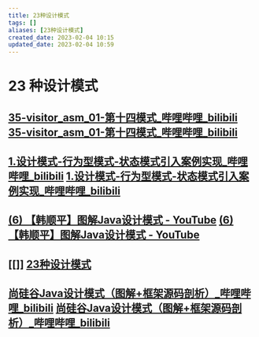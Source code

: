 ```yaml
---
title: 23种设计模式
tags: []
aliases: [23种设计模式]
created_date: 2023-02-04 10:15
updated_date: 2023-02-04 10:59
---
```


# 23 种设计模式

## [35-visitor_asm_01-第十四模式_哔哩哔哩_bilibili](35-visitor_asm_01-第十四模式_哔哩哔哩_bilibili) [35-visitor_asm_01-第十四模式_哔哩哔哩_bilibili](https://www.bilibili.com/video/BV1n64y1e7NH/?p=38&spm_id_from=pageDriver&vd_source=6bd04a20c72eb5cca642210346af7081)

## [1.设计模式-行为型模式-状态模式引入案例实现_哔哩哔哩_bilibili](1.设计模式-行为型模式-状态模式引入案例实现_哔哩哔哩_bilibili) [1.设计模式-行为型模式-状态模式引入案例实现_哔哩哔哩_bilibili](https://www.bilibili.com/video/BV1Np4y1z7BU?p=110&vd_source=6bd04a20c72eb5cca642210346af7081)

## [(6) 【韩顺平】图解Java设计模式 - YouTube]((6)%20【韩顺平】图解Java设计模式%20-%20YouTube) [(6) 【韩顺平】图解Java设计模式 - YouTube](https://www.youtube.com/playlist?list=PLmOn9nNkQxJH-C-qEI2rpewHTI9ITpMkt)

## [[]] [23种设计模式](https://bright-boy.gitee.io/technical-notes/#/%E8%AE%BE%E8%AE%A1%E6%A8%A1%E5%BC%8F/index?id=_611-%e8%a7%a3%e9%87%8a%e5%99%a8%e6%a8%a1%e5%bc%8f)

## [尚硅谷Java设计模式（图解+框架源码剖析）_哔哩哔哩_bilibili](尚硅谷Java设计模式（图解+框架源码剖析）_哔哩哔哩_bilibili) [尚硅谷Java设计模式（图解+框架源码剖析）_哔哩哔哩_bilibili](https://www.bilibili.com/video/BV1G4411c7N4/?spm_id_from=333.337.search-card.all.click&vd_source=6bd04a20c72eb5cca642210346af7081)

